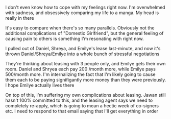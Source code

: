 

I don't even know how to cope with my feelings right now. I'm overwhelmed with sadness, and obsessively comparing my life to a manga. My head is really in there

It's easy to compare when there's so many parallels. Obviously not the additional complications of "Domestic Girlfriend", but the general feeling of causing pain to others is something I'm resonating with right now.

I pulled out of Daniel, Shreya, and Emilye's lease last-minute, and now it's thrown Daniel/Shreya/Emilye into a whole bunch of stressful negotiations

They're thinking about leasing with 3 people only, and Emilye gets their own room. Daniel and Shryea each pay 200 /month more, while Emilye pays 500/month more. I'm internalizing the fact that I'm likely going to cause them each to be paying signifigantly more money than they were previously. I hope Emilye actually lives there

On top of this, I'm suffering my own complications about leasing. Jawan still hasn't 100% committed to this, and the leasing agent says we need to completely re-apply, which is going to mean a hectic week of co-signers etc. I need to respond to that email saying that I'll get everything in order